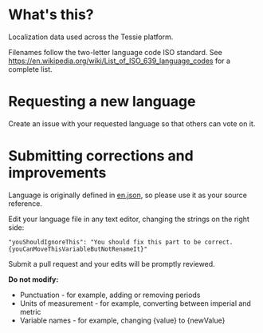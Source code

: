 # What's this?

Localization data used across the Tessie platform.

Filenames follow the two-letter language code ISO standard. See https://en.wikipedia.org/wiki/List_of_ISO_639_language_codes for a complete list.

# Requesting a new language

Create an issue with your requested language so that others can vote on it.

# Submitting corrections and improvements

Language is originally defined in [en.json](https://github.com/tessietech/localization/blob/main/en.json), so please use it as your source reference.

Edit your language file in any text editor, changing the strings on the right side:

```
"youShouldIgnoreThis": "You should fix this part to be correct. {youCanMoveThisVariableButNotRenameIt}"
```

Submit a pull request and your edits will be promptly reviewed.

**Do not modify:**

* Punctuation - for example, adding or removing periods
* Units of measurement - for example, converting between imperial and metric
* Variable names - for example, changing {value} to {newValue}
